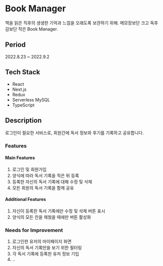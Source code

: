 # Book Manager

책을 읽은 직후의 생생한 기억과 느낌을 오래도록 보관하기 위해.
메모장보단 크고 독후감보단 작은 Book Manager.
<br/>

## Period

2022.8.23 ~ 2022.9.2
<br/>

## Tech Stack

-   React
-   Next.js
-   Redux
-   Serverless MySQL
-   TypeScript
    <br/>

## Description

로그인이 필요한 서비스로, 회원간에 독서 정보와 후기를 기록하고 공유합니다.

### Features

#### Main Features

1. 로그인 및 회원가입
2. 양식에 따라 독서 기록을 적은 뒤 등록
3. 등록한 자신의 독서 기록에 대해 수정 및 삭제
4. 모든 회원의 독서 기록을 함께 공유

#### Additional Features

1. 자신이 등록한 독서 기록에만 수정 및 삭제 버튼 표시
2. 양식의 모든 칸을 채웠을 때에만 버튼 활성화

### Needs for Improvement

1. 로그인한 유저의 마이페이지 화면
2. 자신의 독서 기록만을 보기 위한 필터링
3. 각 독서 기록에 등록한 유저 정보 기입
4. ..
